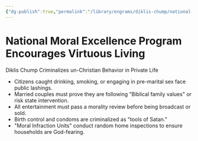 ```yaml
---
{"dg-publish":true,"permalink":"/library/engrams/diklis-chump/national-moral-excellence-program-encourages-virtuous-living/","tags":["DC/Religion","DC/AS1"]}
---
```


# National Moral Excellence Program Encourages Virtuous Living
Diklis Chump Criminalizes un-Christian Behavior in Private Life
- Citizens caught drinking, smoking, or engaging in pre-marital sex face public lashings.  
- Married couples must prove they are following "Biblical family values" or risk state intervention.  
- All entertainment must pass a morality review before being broadcast or sold.  
- Birth control and condoms are criminalized as "tools of Satan."  
- "Moral Infraction Units" conduct random home inspections to ensure households are God-fearing.
